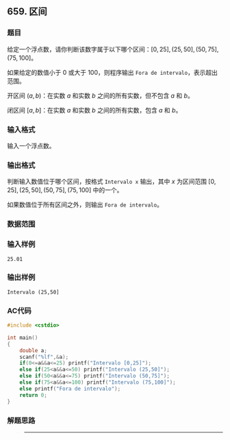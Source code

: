 ##  659. 区间

### 题目

给定一个浮点数，请你判断该数字属于以下哪个区间：$[0,25],(25,50],(50,75],(75,100]$。

如果给定的数值小于 $0$ 或大于 $100$，则程序输出 `Fora de intervalo`，表示超出范围。

开区间 $(a,b)$：在实数 $a$ 和实数 $b$ 之间的所有实数，但不包含 $a$ 和 $b$。

闭区间 $[a,b]$：在实数 $a$ 和实数 $b$ 之间的所有实数，包含 $a$ 和 $b$。

### 输入格式

输入一个浮点数。

### 输出格式

判断输入数值位于哪个区间，按格式 `Intervalo x` 输出，其中 $x$ 为区间范围 $[0,25],(25,50],(50,75],(75,100]$ 中的一个。

如果数值位于所有区间之外，则输出 `Fora de intervalo`。

### 数据范围



### 输入样例

```
25.01
```

### 输出样例

```
Intervalo (25,50]
```

### AC代码

```c++
#include <cstdio>

int main()
{
    double a;
    scanf("%lf",&a);
    if(0<=a&&a<=25) printf("Intervalo [0,25]");
    else if(25<a&&a<=50) printf("Intervalo (25,50]");
    else if(50<a&&a<=75) printf("Intervalo (50,75]");
    else if(75<a&&a<=100) printf("Intervalo (75,100]");
    else printf("Fora de intervalo");
    return 0;
}
```

### 解题思路

>****

